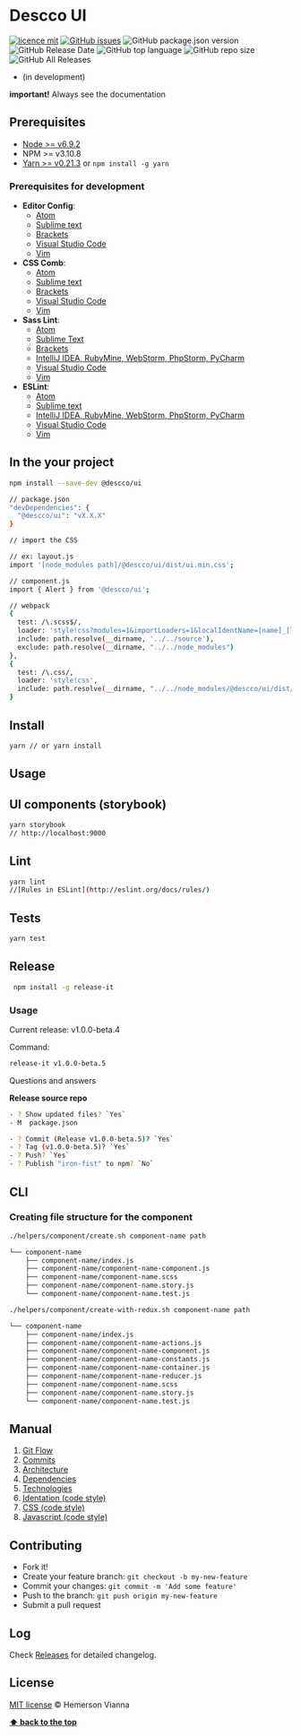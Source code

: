 # Descco UI

[![licence mit](https://img.shields.io/badge/license-MIT-blue.svg?style=flat-square)](http://hemersonvianna.mit-license.org/)
[![GitHub issues](https://img.shields.io/github/issues/hesiod3c/examples.svg)](https://github.com/hesiod3c/examples/issues)
![GitHub package.json version](https://img.shields.io/github/package-json/v/hesiod3c/examples.svg)
![GitHub Release Date](https://img.shields.io/github/release-date/hesiod3c/examples.svg)
![GitHub top language](https://img.shields.io/github/languages/top/hesiod3c/examples.svg)
![GitHub repo size](https://img.shields.io/github/repo-size/hesiod3c/examples.svg)
![GitHub All Releases](https://img.shields.io/github/downloads/hesiod3c/examples/total.svg)

* (in development)

**important!** Always see the documentation

## Prerequisites

- [Node >= v6.9.2](https://nodejs.org/en/)
- NPM >= v3.10.8
- [Yarn >= v0.21.3](https://yarnpkg.com/en/docs/install#linux-tab) or `npm install -g yarn`

### Prerequisites for development

- **Editor Config**:
  - [Atom](https://github.com/sindresorhus/atom-editorconfig#readme)
  - [Sublime text](https://github.com/sindresorhus/editorconfig-sublime#readme)
  - [Brackets](https://github.com/kidwm/brackets-editorconfig/)
  - [Visual Studio Code](https://marketplace.visualstudio.com/items?itemName=EditorConfig.EditorConfig)
  - [Vim](https://github.com/editorconfig/editorconfig-vim#readme)
- **CSS Comb**:
  - [Atom](https://atom.io/packages/atom-csscomb)
  - [Sublime text](https://packagecontrol.io/packages/CSScomb)
  - [Brackets](https://github.com/i-akhmadullin/brackets-csscomb)
  - [Visual Studio Code](https://marketplace.visualstudio.com/items?itemName=mrmlnc.vscode-csscomb)
  - [Vim](https://github.com/csscomb/vim-csscomb)
- **Sass Lint**:
  - [Atom](https://atom.io/packages/linter-sass-lint)
  - [Sublime Text](https://github.com/skovhus/SublimeLinter-contrib-sass-lint)
  - [Brackets](https://github.com/petetnt/brackets-sass-lint)
  - [IntelliJ IDEA, RubyMine, WebStorm, PhpStorm, PyCharm](https://github.com/idok/sass-lint-plugin)
  - [Visual Studio Code](https://marketplace.visualstudio.com/items?itemName=glen-84.sass-lint)
  - [Vim](https://github.com/gcorne/vim-sass-lint)
- **ESLint**:
  - [Atom](https://atom.io/packages/linter-eslint)
  - [Sublime text](https://github.com/roadhump/SublimeLinter-eslint)
  - [IntelliJ IDEA, RubyMine, WebStorm, PhpStorm, PyCharm](http://plugins.jetbrains.com/plugin/7494)
  - [Visual Studio Code](https://marketplace.visualstudio.com/items?itemName=dbaeumer.vscode-eslint)
  - [Vim](https://github.com/scrooloose/syntastic/tree/master/syntax_checkers/javascript)


## In the your project
```bash
npm install --save-dev @descco/ui
```

```bash
// package.json
"devDependencies": {
  "@descco/ui": "vX.X.X"
}
```

```bash
// import the CSS

// ex: layout.js
import '[node_modules path]/@descco/ui/dist/ui.min.css';

// component.js
import { Alert } from '@descco/ui';

// webpack
{
  test: /\.scss$/,
  loader: 'style!css?modules=1&importLoaders=1&localIdentName=[name]_[local]_[hash:base64:5]!postcss!sass?sourceMap',
  include: path.resolve(__dirname, '../../source'),
  exclude: path.resolve(__dirname, "../../node_modules")
},
{
  test: /\.css/,
  loader: 'style!css',
  include: path.resolve(__dirname, "../../node_modules/@descco/ui/dist/")
}
```


## Install

```bash
yarn // or yarn install
```

## Usage

## UI components (storybook)

```bash
yarn storybook
// http://localhost:9000
```

## Lint

```bash
yarn lint
//[Rules in ESLint](http://eslint.org/docs/rules/)
```

## Tests

```bash
yarn test
```

## Release

```bash
 npm install -g release-it
```
### Usage

Current release: v1.0.0-beta.4

Command:

```bash
release-it v1.0.0-beta.5
```

Questions and answers

**Release source repo**

```sh
- ? Show updated files? `Yes`
- M  package.json

- ? Commit (Release v1.0.0-beta.5)? `Yes`
- ? Tag (v1.0.0-beta.5)? `Yes`
- ? Push? `Yes`
- ? Publish "iron-fist" to npm? `No`
```

## CLI

### Creating file structure for the component

```bash
./helpers/component/create.sh component-name path
```
```sh
└── component-name
    ├── component-name/index.js
    ├── component-name/component-name-component.js
    ├── component-name/component-name.scss
    ├── component-name/component-name.story.js
    └── component-name/component-name.test.js
```

```bash
./helpers/component/create-with-redux.sh component-name path
```
```sh
└── component-name
    ├── component-name/index.js
    ├── component-name/component-name-actions.js
    ├── component-name/component-name-component.js
    ├── component-name/component-name-constants.js
    ├── component-name/component-name-container.js
    ├── component-name/component-name-reducer.js
    ├── component-name/component-name.scss
    ├── component-name/component-name.story.js
    └── component-name/component-name.test.js
```

## Manual

1. [Git Flow](./docs/manual/01-git-flow.md)
2. [Commits](./docs/manual/02-commits.md)
3. [Architecture](./docs/manual/03-architecture.md)
4. [Dependencies](./docs/manual/04-dependencies.md)
5. [Technologies](./docs/manual/05-technologies.md)
6. [Identation (code style)](./docs/manual/06-identation-code-style.md)
7. [CSS (code style)](./docs/manual/07-css-code-style.md)
8. [Javascript (code style)](./docs/manual/08-javascript-code-style.md)


## Contributing

- Fork it!
- Create your feature branch: `git checkout -b my-new-feature`
- Commit your changes: `git commit -m 'Add some feature'`
- Push to the branch: `git push origin my-new-feature`
- Submit a pull request

## Log

Check [Releases](https://github.com/hesiod3c/examples/releases) for detailed changelog.

## License

[MIT license](http://hemersonvianna.mit-license.org/) © Hemerson Vianna

**[⬆ back to the top](#prerequisites)**
